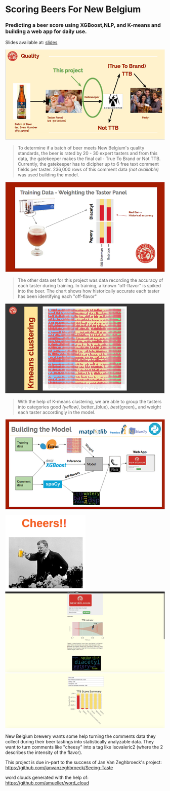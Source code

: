 # Scoring Beers For New Belgium
### Predicting a beer score using XGBoost,NLP, and K-means and building a web app for daily use.

Slides available at:  [slides](https://docs.google.com/presentation/d/1J8WPJ5li_JKKvwMSkTPeRAsvcDAzBeEdkMxWl9er1vY/edit#slide=id.gcb9a0b074_1_0)


![overview](charts/imgs/project_overview.png)
> To determine if a batch of beer meets New Belgium's quality standards, the beer is rated by 20 - 30 expert tasters and from this data, the gatekeeper makes the final call- True To Brand or Not TTB.  
> Currently, the gatekeeper has to dicipher up to 6 free text comment fields per taster.  236,000 rows of this comment data _(not available)_ was used building the model.


![training](charts/imgs/training_data.png)
> The other data set for this project was data recording the accuracy of each taster during training.
> In training, a known "off-flavor" is spiked into the beer. The chart shows how historically accurate each taster has been identifying each "off-flavor"


![cluster](charts/imgs/k_cluster.png)
> With the help of K-means clustering, we are able to group the tasters into categories good _(yellow)_, better_(blue)_, best_(green)_ and weight each taster accordingly in the model.


![model](charts/imgs/model_overview.png)

![cheers](charts/imgs/cheers.png)
![top](charts/imgs/nbb_web_app_top.png)
![bottom](charts/imgs/nbb_web_app_bottom.png)




New Belgium brewery wants some help turning the comments data they collect during their beer tastings into statistically analyzable data.  They want to turn comments like "cheesy" into a tag like Isovaleric2 (where the 2 describes the intensity of the flavor).



This project is due in-part to the success of Jan Van Zeghbroeck's project:
https://github.com/janvanzeghbroeck/Seeing-Taste

word clouds generated with the help of:
https://github.com/amueller/word_cloud
